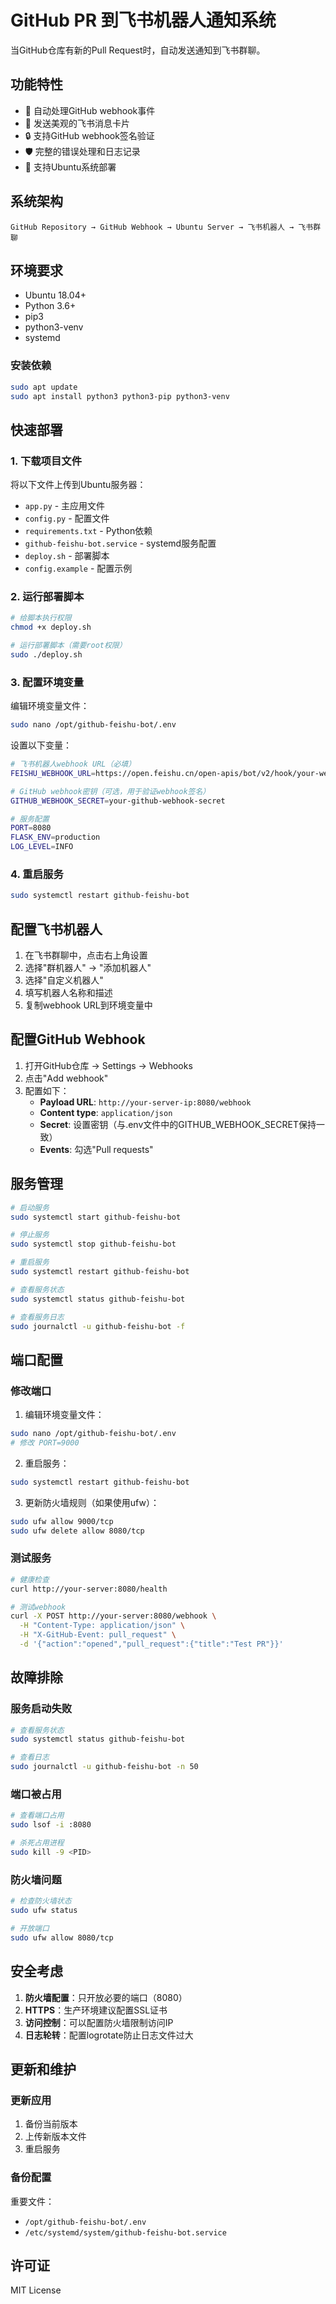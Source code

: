 # GitHub PR 到飞书机器人通知系统

当GitHub仓库有新的Pull Request时，自动发送通知到飞书群聊。

## 功能特性

- 🚀 自动处理GitHub webhook事件
- 📱 发送美观的飞书消息卡片
- 🔒 支持GitHub webhook签名验证
- 🛡️ 完整的错误处理和日志记录
- 🐧 支持Ubuntu系统部署

## 系统架构

```
GitHub Repository → GitHub Webhook → Ubuntu Server → 飞书机器人 → 飞书群聊
```

## 环境要求

- Ubuntu 18.04+ 
- Python 3.6+
- pip3
- python3-venv
- systemd

### 安装依赖

```bash
sudo apt update
sudo apt install python3 python3-pip python3-venv
```

## 快速部署

### 1. 下载项目文件

将以下文件上传到Ubuntu服务器：
- `app.py` - 主应用文件
- `config.py` - 配置文件
- `requirements.txt` - Python依赖
- `github-feishu-bot.service` - systemd服务配置
- `deploy.sh` - 部署脚本
- `config.example` - 配置示例

### 2. 运行部署脚本

```bash
# 给脚本执行权限
chmod +x deploy.sh

# 运行部署脚本（需要root权限）
sudo ./deploy.sh
```

### 3. 配置环境变量

编辑环境变量文件：
```bash
sudo nano /opt/github-feishu-bot/.env
```

设置以下变量：
```bash
# 飞书机器人webhook URL（必填）
FEISHU_WEBHOOK_URL=https://open.feishu.cn/open-apis/bot/v2/hook/your-webhook-url

# GitHub webhook密钥（可选，用于验证webhook签名）
GITHUB_WEBHOOK_SECRET=your-github-webhook-secret

# 服务配置
PORT=8080
FLASK_ENV=production
LOG_LEVEL=INFO
```

### 4. 重启服务

```bash
sudo systemctl restart github-feishu-bot
```

## 配置飞书机器人

1. 在飞书群聊中，点击右上角设置
2. 选择"群机器人" → "添加机器人"
3. 选择"自定义机器人"
4. 填写机器人名称和描述
5. 复制webhook URL到环境变量中

## 配置GitHub Webhook

1. 打开GitHub仓库 → Settings → Webhooks
2. 点击"Add webhook"
3. 配置如下：
   - **Payload URL**: `http://your-server-ip:8080/webhook`
   - **Content type**: `application/json`
   - **Secret**: 设置密钥（与.env文件中的GITHUB_WEBHOOK_SECRET保持一致）
   - **Events**: 勾选"Pull requests"

## 服务管理

```bash
# 启动服务
sudo systemctl start github-feishu-bot

# 停止服务
sudo systemctl stop github-feishu-bot

# 重启服务
sudo systemctl restart github-feishu-bot

# 查看服务状态
sudo systemctl status github-feishu-bot

# 查看服务日志
sudo journalctl -u github-feishu-bot -f
```

## 端口配置

### 修改端口

1. 编辑环境变量文件：
```bash
sudo nano /opt/github-feishu-bot/.env
# 修改 PORT=9000
```

2. 重启服务：
```bash
sudo systemctl restart github-feishu-bot
```

3. 更新防火墙规则（如果使用ufw）：
```bash
sudo ufw allow 9000/tcp
sudo ufw delete allow 8080/tcp
```

### 测试服务

```bash
# 健康检查
curl http://your-server:8080/health

# 测试webhook
curl -X POST http://your-server:8080/webhook \
  -H "Content-Type: application/json" \
  -H "X-GitHub-Event: pull_request" \
  -d '{"action":"opened","pull_request":{"title":"Test PR"}}'
```

## 故障排除

### 服务启动失败
```bash
# 查看服务状态
sudo systemctl status github-feishu-bot

# 查看日志
sudo journalctl -u github-feishu-bot -n 50
```

### 端口被占用
```bash
# 查看端口占用
sudo lsof -i :8080

# 杀死占用进程
sudo kill -9 <PID>
```

### 防火墙问题
```bash
# 检查防火墙状态
sudo ufw status

# 开放端口
sudo ufw allow 8080/tcp
```

## 安全考虑

1. **防火墙配置**：只开放必要的端口（8080）
2. **HTTPS**：生产环境建议配置SSL证书
3. **访问控制**：可以配置防火墙限制访问IP
4. **日志轮转**：配置logrotate防止日志文件过大

## 更新和维护

### 更新应用
1. 备份当前版本
2. 上传新版本文件
3. 重启服务

### 备份配置
重要文件：
- `/opt/github-feishu-bot/.env`
- `/etc/systemd/system/github-feishu-bot.service`

## 许可证

MIT License